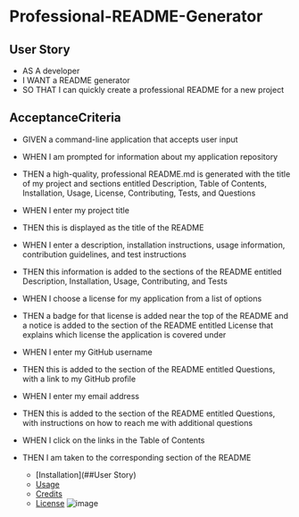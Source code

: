 # Professional-README-Generator
## User Story

* AS A developer
* I WANT a README generator
* SO THAT I can quickly create a professional README for a new project

## AcceptanceCriteria
 * GIVEN a command-line application that accepts user input
 * WHEN I am prompted for information about my application repository
 * THEN a high-quality, professional README.md is generated with the title of my project and sections entitled Description, Table of Contents, Installation, Usage, License, Contributing, Tests, and Questions
* WHEN I enter my project title
* THEN this is displayed as the title of the README
* WHEN I enter a description, installation instructions, usage information, contribution guidelines, and test instructions
* THEN this information is added to the sections of the README entitled Description, Installation, Usage, Contributing, and Tests
* WHEN I choose a license for my application from a list of options
* THEN a badge for that license is added near the top of the README and a notice is added to the section of the README entitled License that explains which license the application is covered under
* WHEN I enter my GitHub username
* THEN this is added to the section of the README entitled Questions, with a link to my GitHub profile
* WHEN I enter my email address
* THEN this is added to the section of the README entitled Questions, with instructions on how to reach me with additional questions
* WHEN I click on the links in the Table of Contents
* THEN I am taken to the corresponding section of the README

    
    * [Installation](##User Story)
    * [Usage](#AcceptanceCriteria)
    * [Credits](#Credits)
    * [License](#License)
![image](https://user-images.githubusercontent.com/110136650/229979343-b5379eac-726e-4dcf-abf0-1fd5c7c181c8.png)

